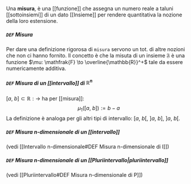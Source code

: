 Una **misura**, è una [[funzione]] che assegna un numero reale a taluni [[sottoinsiemi]] di un dato [[Insieme]] per rendere quantitativa la nozione della loro estensione.

##### `DEF` Misura
Per dare una definizione rigorosa di `misura` servono un tot. di altre nozioni che non ci hanno fornito. Il concetto è che la misuta di un insieme $\mathfrak{F}$ è una funzione $\mu: \mathfrak{F} \to \overline{\mathbb{R}}^+$ tale da essere numericamente additiva.

##### `DEF` Misura di un [[intervallo]] di $\mathbb{R}^n$ 
$[a,\ b] \subset \mathbb{R} :\rightarrow$ ha per [[misura]]:
$$
\mu_1([a,\ b]) := b - a
$$
La definizione è analoga per gli altri tipi di intervallo: $[a,\ b[$, $]a,\ b]$, $]a,\ b[$.

##### `DEF` Misura n-dimensionale di un [[intervallo]]
(vedi [[Intervallo n-dimensionale#DEF Misura n-dimensionale di I]])

##### `DEF` Misura n-dimensionale di un [[Pluriintervallo|pluriintervallo]]
(vedi [[Pluriintervallo#DEF Misura n-dimensionale di P]])